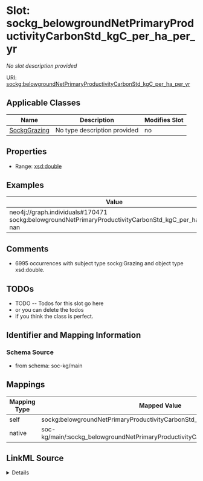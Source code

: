 

# Slot: sockg_belowgroundNetPrimaryProductivityCarbonStd_kgC_per_ha_per_yr


_No slot description provided_





URI: [sockg:belowgroundNetPrimaryProductivityCarbonStd_kgC_per_ha_per_yr](http://www.semanticweb.org/sockg/ontologies/2024/0/soil-carbon-ontology/belowgroundNetPrimaryProductivityCarbonStd_kgC_per_ha_per_yr)



<!-- no inheritance hierarchy -->





## Applicable Classes

| Name | Description | Modifies Slot |
| --- | --- | --- |
| [SockgGrazing](../classes/SockgGrazing.md) | No type description provided |  no  |







## Properties

* Range: [xsd:double](http://www.w3.org/2001/XMLSchema#double)






## Examples

| Value |
| --- |
| neo4j://graph.individuals#170471 sockg:belowgroundNetPrimaryProductivityCarbonStd_kgC_per_ha_per_yr nan |

## Comments

* 6995 occurrences with subject type sockg:Grazing and object type xsd:double.

## TODOs

* TODO -- Todos for this slot go here
* or you can delete the todos
* if you think the class is perfect.

## Identifier and Mapping Information







### Schema Source


* from schema: soc-kg/main




## Mappings

| Mapping Type | Mapped Value |
| ---  | ---  |
| self | sockg:belowgroundNetPrimaryProductivityCarbonStd_kgC_per_ha_per_yr |
| native | soc-kg/main/:sockg_belowgroundNetPrimaryProductivityCarbonStd_kgC_per_ha_per_yr |




## LinkML Source

<details>
```yaml
name: sockg_belowgroundNetPrimaryProductivityCarbonStd_kgC_per_ha_per_yr
description: No slot description provided
todos:
- TODO -- Todos for this slot go here
- or you can delete the todos
- if you think the class is perfect.
comments:
- 6995 occurrences with subject type sockg:Grazing and object type xsd:double.
examples:
- value: neo4j://graph.individuals#170471 sockg:belowgroundNetPrimaryProductivityCarbonStd_kgC_per_ha_per_yr
    nan
from_schema: soc-kg/main
rank: 1000
slot_uri: sockg:belowgroundNetPrimaryProductivityCarbonStd_kgC_per_ha_per_yr
alias: sockg_belowgroundNetPrimaryProductivityCarbonStd_kgC_per_ha_per_yr
domain_of:
- sockg_Grazing
range: double

```
</details>